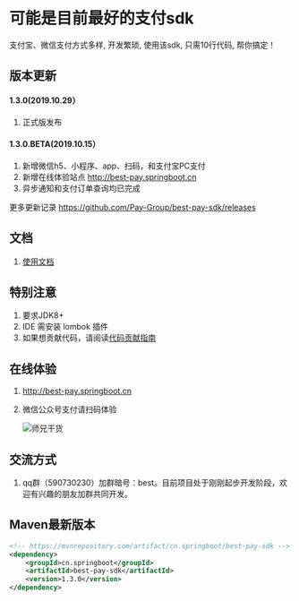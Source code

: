 # 可能是目前最好的支付sdk
支付宝、微信支付方式多样, 开发繁琐, 使用该sdk, 只需10行代码, 帮你搞定！

## 版本更新

#### 1.3.0(2019.10.29）
1. 正式版发布

#### 1.3.0.BETA(2019.10.15）
1. 新增微信h5、小程序、app、扫码，和支付宝PC支付
2. 新增在线体验站点 http://best-pay.springboot.cn
3. 异步通知和支付订单查询均已完成

更多更新记录 https://github.com/Pay-Group/best-pay-sdk/releases

## 文档
1. [使用文档](https://github.com/Pay-Group/best-pay-sdk/blob/develop/doc/use.md)

## 特别注意
1. 要求JDK8+
2. IDE 需安装 lombok 插件
3. 如果想贡献代码，请阅读[代码贡献指南](https://github.com/Pay-Group/best-pay-sdk/blob/master/doc/CONTRIBUTION.md)

## 在线体验
1. http://best-pay.springboot.cn
2. 微信公众号支付请扫码体验
    
    ![师兄干货](https://github.com/Pay-Group/best-pay-sdk/blob/master/doc/weixin.jpg)

## 交流方式
1. qq群（590730230）加群暗号：best。目前项目处于刚刚起步开发阶段，欢迎有兴趣的朋友加群共同开发。


## Maven最新版本
```xml
<!-- https://mvnrepository.com/artifact/cn.springboot/best-pay-sdk -->
<dependency>
    <groupId>cn.springboot</groupId>
    <artifactId>best-pay-sdk</artifactId>
    <version>1.3.0</version>
</dependency>
```




